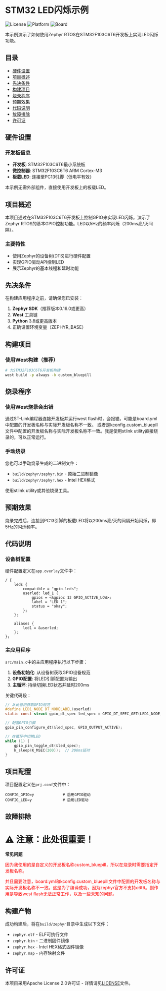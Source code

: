 # STM32 LED闪烁示例

![License](https://img.shields.io/badge/license-Apache--2.0-blue.svg)
![Platform](https://img.shields.io/badge/platform-Zephyr-green.svg)
![Board](https://img.shields.io/badge/board-STM32F103C6T6-orange.svg)

本示例演示了如何使用Zephyr RTOS在STM32F103C6T6开发板上实现LED闪烁功能。

## 目录
- [硬件设置](#硬件设置)
- [项目概述](#项目概述)
- [先决条件](#先决条件)
- [构建项目](#构建项目)
- [烧录程序](#烧录程序)
- [预期效果](#预期效果)
- [代码说明](#代码说明)
- [故障排除](#故障排除)
- [许可证](#许可证)

## 硬件设置

### 开发板信息
- **开发板**: STM32F103C6T6最小系统板
- **微控制器**: STM32F103C6T6 ARM Cortex-M3
- **板载LED**: 连接至PC13引脚（低电平有效）

本示例无需外部组件，直接使用开发板上的板载LED。

## 项目概述

本项目通过在STM32F103C6T6开发板上控制GPIO来实现LED闪烁，演示了Zephyr RTOS的基本GPIO控制功能。LED以5Hz的频率闪烁（200ms亮/灭间隔）。

### 主要特性
- 使用Zephyr的设备树(DTS)进行硬件配置
- 实现GPIO驱动API控制LED
- 展示Zephyr的基本线程和延时功能

## 先决条件

在构建应用程序之前，请确保您已安装：

1. **Zephyr SDK**（推荐版本0.16.0或更高）
2. **West** 工具链
3. **Python** 3.8或更高版本
4. 正确设置环境变量（ZEPHYR_BASE）



## 构建项目

### 使用West构建（推荐）

```bash
# 为STM32F103C6T6开发板构建
west build -p always -b custom_bluepill
```


## 烧录程序

### 使用West烧录会出错

通过ST-Link编程器连接开发板并运行west flash时，会报错。可能是board.yml中配置的开发板名称与实际开发板名称不一致。 或者是kconfig.custom_bluepill文件中配置的开发板名称与实际开发板名称不一致。我是使用stlink utility直接烧录的，可以正常运行。



### 手动烧录

您也可以手动烧录生成的二进制文件：
- `build/zephyr/zephyr.bin` - 原始二进制镜像
- `build/zephyr/zephyr.hex` - Intel HEX格式

使用stlink utility或其他烧录工具。

## 预期效果

烧录完成后，连接到PC13引脚的板载LED将以200ms亮/灭的间隔开始闪烁，即5Hz的闪烁频率。

## 代码说明

### 设备树配置

硬件配置定义在`app.overlay`文件中：

```dts
/ {
    leds {
        compatible = "gpio-leds";
        userled: led_1 {
            gpios = <&gpioc 13 GPIO_ACTIVE_LOW>;
            label = "LED 1";
            status = "okay";
        };
    };
    
    aliases {
        led1 = &userled;
    };
};
```

### 主应用程序

`src/main.c`中的主应用程序执行以下步骤：

1. **设备初始化**: 从设备树获取GPIO设备规范
2. **GPIO配置**: 将LED引脚配置为输出
3. **主循环**: 持续切换LED状态并延时200ms

关键代码段：

```c
// 从设备树获取GPIO规范
#define LED1_NODE DT_NODELABEL(userled)
static const struct gpio_dt_spec led_spec = GPIO_DT_SPEC_GET(LED1_NODE, gpios);

// 配置GPIO引脚
gpio_pin_configure_dt(&led_spec, GPIO_OUTPUT_ACTIVE);

// 在循环中切换LED
while (1) {
    gpio_pin_toggle_dt(&led_spec);
    k_sleep(K_MSEC(200));  // 200ms延时
}
```

## 项目配置

项目配置定义在`prj.conf`文件中：

```
CONFIG_GPIO=y             # 启用GPIO驱动
CONFIG_LED=y              # 启用LED驱动
```

## 故障排除

# ⚠️ **注意：此处很重要！**
 **常见问题**
 
 <span style="color:red">
  因为我使用的是自定义的开发板名称custom_bluepill，所以在烧录时需要指定开发板名称。

  并且需要注意，board.yml和kconfig.custom_bluepill文件中配置的开发板名称与实际开发板名称不一致。这是为了编译成功，因为zephyr官方不支持c6t6。副作用是导致west flash无法正常工作，以及一些未知的问题。

</span>

## 构建产物

成功构建后，将在`build/zephyr`目录中生成以下文件：
- `zephyr.elf` - ELF可执行文件
- `zephyr.bin` - 二进制固件镜像
- `zephyr.hex` - Intel HEX格式固件镜像
- `zephyr.map` - 内存映射文件

## 许可证

本项目采用Apache License 2.0许可证 - 详情请见[LICENSE](LICENSE)文件。